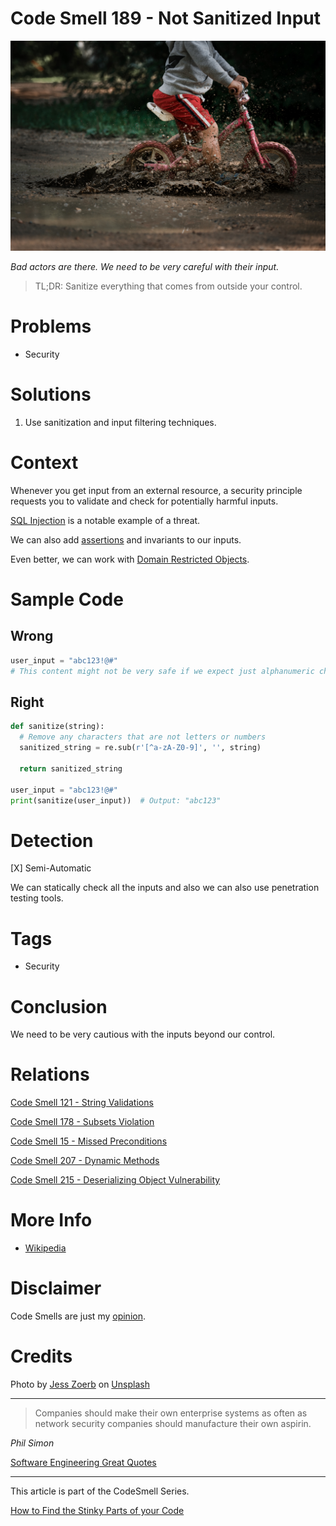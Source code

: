 # Code Smell 189 - Not Sanitized Input
            
![Code Smell 189 - Not Sanitized Input](Code%20Smell%20189%20-%20Not%20Sanitized%20Input.jpg)

*Bad actors are there. We need to be very careful with their input.*

> TL;DR: Sanitize everything that comes from outside your control.

# Problems

- Security

# Solutions

1. Use sanitization and input filtering techniques.

# Context

Whenever you get input from an external resource, a security principle requests you to validate and check for potentially harmful inputs.

[SQL Injection](https://en.wikipedia.org/wiki/SQL_injection) is a notable example of a threat.

We can also add [assertions](https://github.com/mcsee/Software-Design-Articles/tree/main/Articles/Code%20Smells/Code%20Smell%2015%20-%20Missed%20Preconditions/readme.md) and invariants to our inputs.

Even better, we can work with [Domain Restricted Objects](https://github.com/mcsee/Software-Design-Articles/tree/main/Articles/Code%20Smells/Code%20Smell%20178%20-%20Subsets%20Violation/readme.md).

# Sample Code

## Wrong

[Gist Url]: # (https://gist.github.com/mcsee/d72d1e6617755cd8eff723b4dba90078)
```python
user_input = "abc123!@#"
# This content might not be very safe if we expect just alphanumeric characters
```

## Right

[Gist Url]: # (https://gist.github.com/mcsee/2c19c64f268afb946ee8560e19cf444f)
```python
def sanitize(string):
  # Remove any characters that are not letters or numbers
  sanitized_string = re.sub(r'[^a-zA-Z0-9]', '', string)
  
  return sanitized_string

user_input = "abc123!@#"
print(sanitize(user_input))  # Output: "abc123"
```

# Detection

[X] Semi-Automatic 

We can statically check all the inputs and also we can also use penetration testing tools.

# Tags

- Security

# Conclusion

We need to be very cautious with the inputs beyond our control.

# Relations

[Code Smell 121 - String Validations](https://github.com/mcsee/Software-Design-Articles/tree/main/Articles/Code%20Smells/Code%20Smell%20121%20-%20String%20Validations/readme.md)

[Code Smell 178 - Subsets Violation](https://github.com/mcsee/Software-Design-Articles/tree/main/Articles/Code%20Smells/Code%20Smell%20178%20-%20Subsets%20Violation/readme.md)

[Code Smell 15 - Missed Preconditions](https://github.com/mcsee/Software-Design-Articles/tree/main/Articles/Code%20Smells/Code%20Smell%2015%20-%20Missed%20Preconditions/readme.md)

[Code Smell 207 - Dynamic Methods](https://github.com/mcsee/Software-Design-Articles/tree/main/Articles/Code%20Smells/Code%20Smell%20207%20-%20Dynamic%20Methods/readme.md)

[Code Smell 215 - Deserializing Object Vulnerability](https://github.com/mcsee/Software-Design-Articles/tree/main/Articles/Code%20Smells/Code%20Smell%20215%20-%20Deserializing%20Object%20Vulnerability/readme.md)

# More Info

- [Wikipedia](https://en.wikipedia.org/wiki/SQL_injection)

# Disclaimer

Code Smells are just my [opinion](https://github.com/mcsee/Software-Design-Articles/tree/main/Articles/Blogging/I%20Wrote%20More%20than%2090%20Articles%20on%202021%20Here%20is%20What%20I%20Learned/readme.md).

# Credits

Photo by [Jess Zoerb](https://unsplash.com/@jzoerb) on [Unsplash](https://unsplash.com/photos/UGCgoVmFZC0)
    
* * *

> Companies should make their own enterprise systems as often as network security companies should manufacture their own aspirin.

_Phil Simon_
 
[Software Engineering Great Quotes](https://github.com/mcsee/Software-Design-Articles/tree/main/Articles/Quotes/Software%20Engineering%20Great%20Quotes/readme.md)

* * *

This article is part of the CodeSmell Series.

[How to Find the Stinky Parts of your Code](https://github.com/mcsee/Software-Design-Articles/tree/main/Articles/Code%20Smells/How%20to%20Find%20the%20Stinky%20parts%20of%20your%20Code/readme.md)